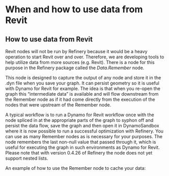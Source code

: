 # When and how to use data from Revit


## How to use data from Revit
Revit nodes will not be run by Refinery because it would be a heavy operation to start Revit over and over. Therefore, we are developing
tools to help utilize data from more sources (e.g. Revit).  There is a node for this purpose in the Refinery package called the 
*Data.Remember* node.

This node is designed to capture the output of any node and store it in the .dyn file when you save your graph. It can persist geometry so it is useful with Dynamo for Revit for example. The idea is that when you re-open the graph this “intermediate data” is available and will flow downstream from the Remember node as if it had come directly from the execution of the nodes that were upstream of the Remember node.

A typical workflow is to run a Dynamo for Revit workflow once with the node spliced in at the appropriate parts of the graph to syphon off and persist the data flow, save the graph and then open it in DynamoSandbox where it is now possible to run a successful optimization with Refinery.
You can use as many Remember nodes as is necessary for your purposes. 
The node remembers the last non-null value that passed through it, which is useful for executing the graph in such environments as Dynamo for Revit. Please note that with version 0.4.26 of Refinery the node does not  yet support nested lists. 

An example of how to use the Remember node to cache your data:
